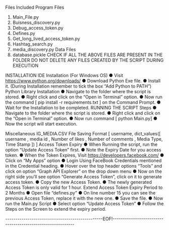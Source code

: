 Files Included
Program Files
1. Main_File.py
2. Buisness_discovery.py
3. Debug_access_token.py
4. Defines.py
5. Get_long_lived_access_token.py
6. Hashtag_search.py
7. media_discovery.py
Data Files
1. database.pickle
CHECK IF ALL THE ABOVE FILES ARE PRESENT IN THE FOLDER
DO NOT DELETE ANY FILES CREATED BY THE SCRIPT DURING EXECUTION


INSTALLATION
IDE Installation (For Windows OS)
● Visit https://www.python.org/downloads/
● Download Python Exe file.
● Install it. (During Installation remember to tick the box “Add Python to PATH”)
Python Library Installation
● Navigate to the folder where the script is stored.
● Right click and click on the “Open in Terminal” option.
● Now run the command [ pip install -r requirements.txt ] on the Command
Prompt.
● Wait for the Installation to be completed.
RUNNING THE SCRIPT
Steps
● Navigate to the folder where the script is stored.
● Right click and click on the “Open in Terminal” option.
● Now run command [ python Main.py]
● Now the script will start execution.




Miscellaneous
IG_MEDIA.CSV File Saving Format
[ username, dict_values([ username , media id , Number of likes , Number
of comments , Media Type, Time Stamp ]) ]
Access Token Expiry
● When Running the script, run the option “Update Access Token” first.
● Note the Expiry Date for you access token.
● When the Token Expires, Visit https://developers.facebook.com/
● Click on “My Apps” option
● Login Using FaceBook Credentials mentioned in the Credential heading.
● Hover over the top header options “Tools” and click on option “Graph API Explorer”
on the drop down menu
● Now on the right side you’ll see option “Generate Access Token”, click on it to
generate access token.
● Copy the new Access Token.
● The newly generated Access Token is only valid for 1 hour.
Extend Access Token Expiry Period to 2 Months
● Open file “defines.py”
● On line number 15 you can see the previous Access Token, replace it with the new
one.
● Save the file.
● Now run the Main.py Script
● Select option “Update Access Token”
● Follow the Steps on the Screen to extend the expiry period.



------------------------------------------------EOF!-----------------------------------------------------------

